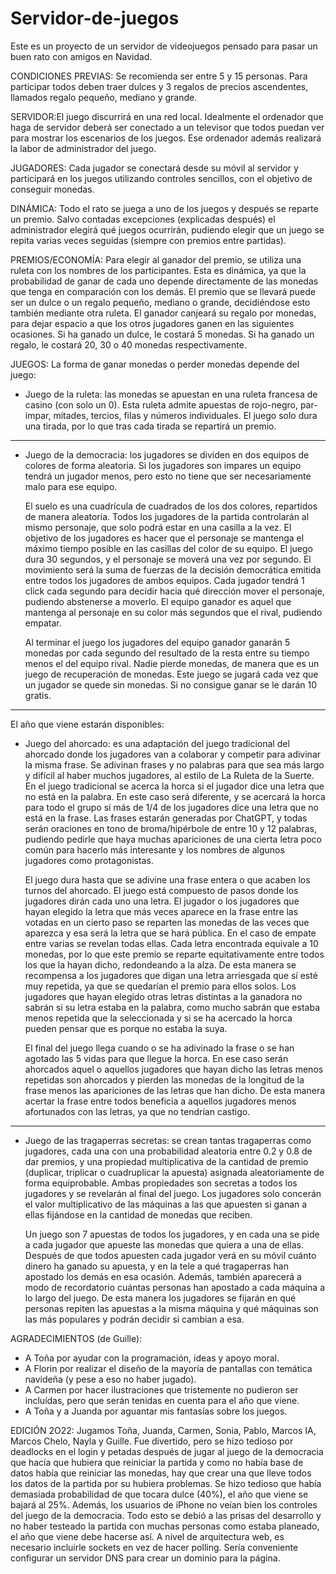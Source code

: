 # Servidor-de-juegos
Este es un proyecto de un servidor de videojuegos pensado para pasar un buen rato con amigos en Navidad.

CONDICIONES PREVIAS: Se recomienda ser entre 5 y 15 personas. Para participar todos deben traer dulces y 3 regalos de precios ascendentes, llamados regalo pequeño, mediano y grande.

SERVIDOR:El juego discurrirá en una red local. Idealmente el ordenador que haga de servidor deberá ser conectado a un televisor que todos puedan ver para mostrar los escenarios de los juegos. Ese ordenador además realizará la labor de administrador del juego.

JUGADORES: Cada jugador se conectará desde su móvil al servidor y participará en los juegos utilizando controles sencillos, con el objetivo de conseguir monedas.

DINÁMICA: Todo el rato se juega a uno de los juegos y después se reparte un premio. Salvo contadas excepciones (explicadas después) el administrador elegirá qué juegos ocurrirán, pudiendo elegir que un juego se repita varias veces seguidas (siempre con premios entre partidas).

PREMIOS/ECONOMÍA: Para elegir al ganador del premio, se utiliza una ruleta con los nombres de los participantes. Esta es dinámica, ya que la probabilidad de ganar de cada uno depende directamente de las monedas que tenga en comparación con los demás. El premio que se llevará puede ser un dulce o un regalo pequeño, mediano o grande, decidiéndose esto también mediante otra ruleta. El ganador canjeará su regalo por monedas, para dejar espacio a que los otros jugadores ganen en las siguientes ocasiones. Si ha ganado un dulce, le costará 5 monedas. Si ha ganado un regalo, le costará 20, 30 o 40 monedas respectivamente.

JUEGOS: La forma de ganar monedas o perder monedas depende del juego:

- Juego de la ruleta: las monedas se apuestan en una ruleta francesa de casino (con solo un 0). Esta ruleta admite apuestas de rojo-negro, par-impar, mitades, tercios, filas y números individuales. 
El juego solo dura una tirada, por lo que tras cada tirada se repartirá un premio.

--------------------------------------------------------------------------------------------------------------------------------------------------------------------

- Juego de la democracia: los jugadores se dividen en dos equipos de colores de forma aleatoria. Si los jugadores son impares un equipo tendrá un jugador menos, pero esto no tiene que ser necesariamente malo para ese equipo.

  El suelo es una cuadrícula de cuadrados de los dos colores, repartidos de manera aleatoria. Todos los jugadores de la partida controlarán al mismo personaje, que solo podrá estar en una casilla a la vez. El objetivo de los jugadores es hacer que el personaje se mantenga el máximo tiempo posible en las casillas del color de su equipo. El juego dura 30 segundos, y el personaje se moverá una vez por segundo. El movimiento será la suma de fuerzas de la decisión democrática emitida entre todos los jugadores de ambos equipos. Cada jugador tendrá 1 click cada segundo para decidir hacia qué dirección mover el personaje, pudiendo abstenerse a moverlo. El equipo ganador es aquel que mantenga al personaje en su color más segundos que el rival, pudiendo empatar.

  Al terminar el juego los jugadores del equipo ganador ganarán 5 monedas por cada segundo del resultado de la resta entre su tiempo menos el del equipo rival. Nadie pierde monedas, de manera que es un juego de recuperación de monedas. Este juego se jugará cada vez que un jugador se quede sin monedas. Si no consigue ganar se le darán 10 gratis.

--------------------------------------------------------------------------------------------------------------------------------------------------------------------

El año que viene estarán disponibles:

- Juego del ahorcado: es una adaptación del juego tradicional del ahorcado donde los jugadores van a colaborar y competir para adivinar la misma frase. Se adivinan frases y no palabras para que sea más largo y difícil al haber muchos jugadores, al estilo de La Ruleta de la Suerte. En el juego tradicional se acerca la horca si el jugador dice una letra que no está en la palabra. En este caso será diferente, y se acercará la horca para todo el grupo si más de 1/4 de los jugadores dice una letra que no está en la frase. Las frases estarán generadas por ChatGPT, y todas serán oraciones en tono de broma/hipérbole de entre 10 y 12 palabras, pudiendo pedirle que haya muchas apariciones de una cierta letra poco común para hacerlo más interesante y los nombres de algunos jugadores como protagonistas.
  
  El juego dura hasta que se adivine una frase entera o que acaben los turnos del ahorcado. El juego está compuesto de pasos donde los jugadores dirán cada uno una letra. El jugador o los jugadores que hayan elegido la letra que más veces aparece en la frase entre las votadas en un cierto paso se reparten las monedas de las veces que aparezca y esa será la letra que se hará pública. En el caso de empate entre varias se revelan todas ellas. Cada letra encontrada equivale a 10 monedas, por lo que este premio se reparte equitativamente entre todos los que la hayan dicho, redondeando a la alza. De esta manera se recompensa a los jugadores que digan una letra arriesgada que sí esté muy repetida, ya que se quedarían el premio para ellos solos. Los jugadores que hayan elegido otras letras distintas a la ganadora no sabrán si su letra estaba en la palabra, como mucho sabrán que estaba menos repetida que la seleccionada y si se ha acercado la horca pueden pensar que es porque no estaba la suya.

  El final del juego llega cuando o se ha adivinado la frase o se han agotado las 5 vidas para que llegue la horca. En ese caso serán ahorcados aquel o aquellos jugadores que hayan dicho las letras menos repetidas son ahorcados y pierden las monedas de la longitud de la frase menos las apariciones de las letras que han dicho. De esta manera acertar la frase entre todos beneficia a aquellos jugadores menos afortunados con las letras, ya que no tendrían castigo.

--------------------------------------------------------------------------------------------------------------------------------------------------------------------

- Juego de las tragaperras secretas: se crean tantas tragaperras como jugadores, cada una con una probabilidad aleatoria entre 0.2 y 0.8 de dar premios, y una propiedad multiplicativa de la cantidad de premio (duplicar, triplicar o cuadruplicar la apuesta) asignada aleatoriamente de forma equiprobable. Ambas propiedades son secretas a todos los jugadores y se revelarán al final del juego. Los jugadores solo concerán el valor multiplicativo de las máquinas a las que apuesten si ganan a ellas fijándose en la cantidad de monedas que reciben.

  Un juego son 7 apuestas de todos los jugadores, y en cada una se pide a cada jugador que apueste las monedas que quiera a una de ellas. Después de que todos apuesten cada jugador verá en su móvil cuánto dinero ha ganado su apuesta, y en la tele a qué tragaperras han apostado los demás en esa ocasión. Además, también aparecerá a modo de recordatorio cuántas personas han apostado a cada máquina a lo largo del juego. De esta manera los jugadores se fijarán en qué personas repiten las apuestas a la misma máquina y qué máquinas son las más populares y podrán decidir si cambian a esa.

AGRADECIMIENTOS (de Guille): 
- A Toña por ayudar con la programación, ideas y apoyo moral.
- A Florin por realizar el diseño de la mayoría de pantallas con temática navideña (y pese a eso no haber jugado).
- A Carmen por hacer ilustraciones que tristemente no pudieron ser incluídas, pero que serán tenidas en cuenta para el año que viene.
- A Toña y a Juanda por aguantar mis fantasías sobre los juegos.

EDICIÓN 2O22: Jugamos Toña, Juanda, Carmen, Sonia, Pablo, Marcos IA, Marcos Chelo, Nayla y Guille. Fue divertido, pero se hizo tedioso por deadlocks en el login y petadas después de jugar al juego de la democracia que hacía que hubiera que reiniciar la partida y como no había base de datos había que reiniciar las monedas, hay que crear una que lleve todos los datos de la partida por su hubiera problemas. Se hizo tedioso que había demasiada probabilidad de que tocara dulce (40%), el año que viene se bajará al 25%. Además, los usuarios de iPhone no veían bien los controles del juego de la democracia. Todo esto se debió a las prisas del desarrollo y no haber testeado la partida con muchas personas como estaba planeado, el año que viene debe hacerse así. A nivel de arquitectura web, es necesario incluirle sockets en vez de hacer polling. Sería conveniente configurar un servidor DNS para crear un dominio para la página.
